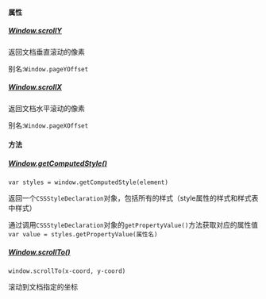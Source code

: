 
#### 属性

##### [Window.scrollY](https://developer.mozilla.org/en-US/docs/Web/API/Window/scrollY)

返回文档垂直滚动的像素

别名:`Window.pageYOffset`


##### [Window.scrollX](https://developer.mozilla.org/en-US/docs/Web/API/Window/scrollX)

返回文档水平滚动的像素

别名:`Window.pageXOffset`


#### 方法

##### [Window.getComputedStyle()](https://developer.mozilla.org/en-US/docs/Web/API/Window/getComputedStyle)

`var styles = window.getComputedStyle(element)`

返回一个`CSSStyleDeclaration`对象，包括所有的样式（style属性的样式和样式表中样式）

通过调用`CSSStyleDeclaration`对象的`getPropertyValue()`方法获取对应的属性值`var value = styles.getPropertyValue(属性名)`

##### [Window.scrollTo()](https://developer.mozilla.org/en-US/docs/Web/API/Window/scrollTo)

`window.scrollTo(x-coord, y-coord)`

滚动到文档指定的坐标
